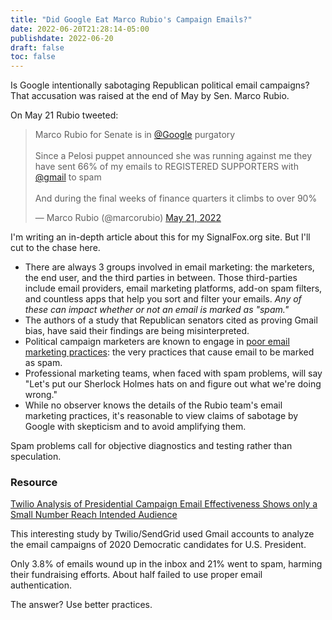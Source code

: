```yaml
---
title: "Did Google Eat Marco Rubio's Campaign Emails?"
date: 2022-06-20T21:28:14-05:00
publishdate: 2022-06-20
draft: false
toc: false
---
```


Is Google intentionally sabotaging Republican political email campaigns? That accusation was raised at the end of May by Sen. Marco Rubio.

On May 21 Rubio tweeted:

<blockquote class="twitter-tweet"><p lang="en" dir="ltr">Marco Rubio for Senate is in <a href="https://twitter.com/Google?ref_src=twsrc%5Etfw">@Google</a> purgatory<br><br>Since a Pelosi puppet announced she was running against me they have sent 66% of my emails to REGISTERED SUPPORTERS with <a href="https://twitter.com/gmail?ref_src=twsrc%5Etfw">@gmail</a> to spam<br><br>And during the final weeks of finance quarters it climbs to over 90%</p>&mdash; Marco Rubio (@marcorubio) <a href="https://twitter.com/marcorubio/status/1528015121573941251?ref_src=twsrc%5Etfw">May 21, 2022</a></blockquote> <script async src="https://platform.twitter.com/widgets.js" charset="utf-8"></script>

I'm writing an in-depth article about this for my SignalFox.org site. But I'll cut to the chase here.

* There are always 3 groups involved in email marketing: the marketers, the end user, and the third parties in between. Those third-parties include email providers, email marketing platforms, add-on spam filters, and countless apps that help you sort and filter your emails. <em>Any of these can impact whether or not an email is marked as "spam."</em>
* The authors of a study that Republican senators cited as proving Gmail bias, have said their findings are being misinterpreted.
* Political campaign marketers are known to engage in <a href="http://ahoy-assets.twilio.com/docs/Twilio_2019_Presidential_Campaign_Email_Study.pdf?_ga=2.88913947.1452877676.1655763021-1551870462.1654233161" target="blank">poor email marketing practices</a>: the very practices that cause email to be marked as spam. 
* Professional marketing teams, when faced with spam problems, will say "Let's put our Sherlock Holmes hats on and figure out what we're doing wrong." 
* While no observer knows the details of the Rubio team's email marketing practices, it's reasonable to view claims of sabotage by Google with skepticism and to avoid amplifying them. 

Spam problems call for objective diagnostics and testing rather than speculation.

### Resource

<a href="https://www.twilio.com/press/releases/twilio-analysis-presidential-campaign-email-effectiveness" target="blank">Twilio Analysis of Presidential Campaign Email Effectiveness Shows only a Small Number Reach Intended Audience</a>

This interesting study by Twilio/SendGrid used Gmail accounts to analyze the email campaigns of 2020 Democratic candidates for U.S. President. 

Only 3.8% of emails wound up in the inbox and 21% went to spam, harming their fundraising efforts. About half failed to use proper email authentication. 

The answer? Use better practices.


